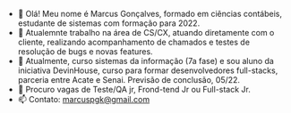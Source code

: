 - 👋 Olá! Meu nome é Marcus Gonçalves, formado em ciências contábeis, estudante de sistemas com formação para 2022.
- 👀 Atualemnte trabalho na área de CS/CX, atuando diretamente com o cliente, realizando acompanhamento de chamados e testes de resolução de bugs e novas features.
- 🌱 Atualmente, curso sistemas da informação (7a fase) e sou aluno da iniciativa DevinHouse, curso para formar desenvolvedores full-stacks, parceria entre Acate e Senai. Previsão de conclusão, 05/22.
- 💞️ Procuro vagas de Teste/QA jr, Frond-tend Jr ou Full-stack Jr.
- 📫 Contato: marcuspgk@gmail.com

<!---
marpe11/marpe11 is a ✨ special ✨ repository because its `README.md` (this file) appears on your GitHub profile.
You can click the Preview link to take a look at your changes.
--->
